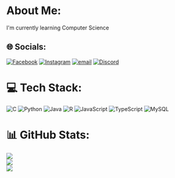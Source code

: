 # About Me:
I'm currently learning Computer Science


## 🌐 Socials:
[![Facebook](https://img.shields.io/badge/Facebook-%231877F2.svg?logo=Facebook&logoColor=white)](https://facebook.com/https://www.facebook.com/share/18Jpn8jUmU/?mibextid=wwXIfr) 
[![Instagram](https://img.shields.io/badge/Instagram-%23E4405F.svg?logo=Instagram&logoColor=white)](https://instagram.com/https://www.instagram.com/pv.chang._02?igsh=MXRvMW0wcXRoOHFz&utm_source=qr) 
[![email](https://img.shields.io/badge/Email-D14836?logo=gmail&logoColor=white)](mailto:sansatid@icloud.com) 
[![Discord](https://img.shields.io/badge/Discord-%237289DA.svg?logo=discord&logoColor=white)](https://discord.gg/https://discord.gg/EYQmMKFx)

# 💻 Tech Stack:
![C](https://img.shields.io/badge/c-%2300599C.svg?style=for-the-badge&logo=c&logoColor=white)
![Python](https://img.shields.io/badge/python-3670A0?style=for-the-badge&logo=python&logoColor=ffdd54) 
![Java](https://img.shields.io/badge/java-%23ED8B00.svg?style=for-the-badge&logo=openjdk&logoColor=white)
![R](https://img.shields.io/badge/r-%23276DC3.svg?style=for-the-badge&logo=r&logoColor=white)
![JavaScript](https://img.shields.io/badge/javascript-%23323330.svg?style=for-the-badge&logo=javascript&logoColor=%23F7DF1E) 
![TypeScript](https://img.shields.io/badge/typescript-%23007ACC.svg?style=for-the-badge&logo=typescript&logoColor=white) 
![MySQL](https://img.shields.io/badge/mysql-4479A1.svg?style=for-the-badge&logo=mysql&logoColor=white)
# 📊 GitHub Stats:
![](https://github-readme-stats.vercel.app/api?username=sansatid&theme=dark&hide_border=false&include_all_commits=false&count_private=false)<br/>
![](https://github-readme-streak-stats.herokuapp.com/?user=sansatid&theme=dark&hide_border=false)<br/>
![](https://github-readme-stats.vercel.app/api/top-langs/?username=sansatid&theme=dark&hide_border=false&include_all_commits=false&count_private=false&layout=compact)

<!-- Proudly created with GPRM ( https://gprm.itsvg.in ) -->
